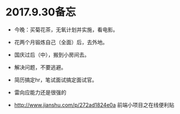 
# 2017.9.30备忘


* 今晚：买菊花茶，无氧计划并实施，看电影。
























* 花两个月锻炼自己（全面）后，去外地。
* 国庆过后（中），搬到小房间去。
* 解决问题，不要逃避。
* 简历搞定hr，笔试面试搞定面试官。




* 雷向应能力还是很强的

* http://www.jianshu.com/p/272ad1824e0a  前端小项目之在线便利贴





